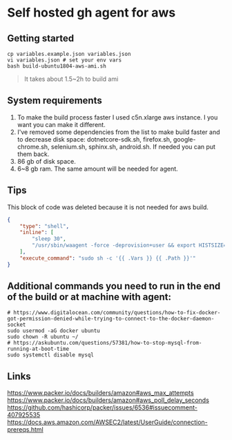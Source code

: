 # Self hosted gh agent for aws

## Getting started

```shell script
cp variables.example.json variables.json  
vi variables.json # set your env vars  
bash build-ubuntu1804-aws-ami.sh   
```
> It takes about 1.5~2h to build ami  

## System requirements

1. To make the build process faster I used c5n.xlarge aws instance.
I you want you can make it different.
2. I've removed some dependencies from the list to make build faster and to decrease disk space: dotnetcore-sdk.sh, firefox.sh, google-chrome.sh, 
selenium.sh, sphinx.sh, android.sh. If needed you can put them back.
3. 86 gb of disk space.
4. 6~8 gb ram. The same amount will be needed for agent. 

## Tips

This block of code was deleted because it is not needed for aws build. 

```json
{
    "type": "shell",
    "inline": [
        "sleep 30",
        "/usr/sbin/waagent -force -deprovision+user && export HISTSIZE=0 && sync"
    ],
    "execute_command": "sudo sh -c '{{ .Vars }} {{ .Path }}'"
}
```
## Additional commands you need to run in the end of the build or at machine with agent: 

```shell script
# https://www.digitalocean.com/community/questions/how-to-fix-docker-got-permission-denied-while-trying-to-connect-to-the-docker-daemon-socket
sudo usermod -aG docker ubuntu
sudo chown -R ubuntu ~/
# https://askubuntu.com/questions/57381/how-to-stop-mysql-from-running-at-boot-time
sudo systemctl disable mysql
```

## Links

https://www.packer.io/docs/builders/amazon#aws_max_attempts
https://www.packer.io/docs/builders/amazon#aws_poll_delay_seconds
https://github.com/hashicorp/packer/issues/6536#issuecomment-407925535
https://docs.aws.amazon.com/AWSEC2/latest/UserGuide/connection-prereqs.html

 